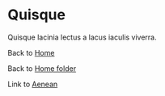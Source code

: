 # Quisque

Quisque lacinia lectus a lacus iaculis viverra.

Back to [Home](https://sotheryn.github.io)

Back to [Home folder](/2e6f9b0d5885b6010f9167787445617f553a735f/readme)

Link to [Aenean](/aenean)
